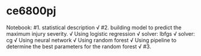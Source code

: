 # ce6800pj
Notebook:
#1. statistical description    √
#2. building model to predict the maximum injury severity.   √
          Using logistic regression   √
              solver: lbfgs   √
              solver: cg      √
          Using neural network    √
          Using random forest   √
              Using pipeline to determine the best parameters for the random forest   √
#3.              
